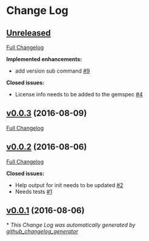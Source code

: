 # Change Log

## [Unreleased](https://github.com/miroswan/vagrant_spec/tree/HEAD)

[Full Changelog](https://github.com/miroswan/vagrant_spec/compare/v0.0.3...HEAD)

**Implemented enhancements:**

- add version sub command [\#9](https://github.com/miroswan/vagrant_spec/issues/9)

**Closed issues:**

- License info needs to be added to the gemspec [\#4](https://github.com/miroswan/vagrant_spec/issues/4)

## [v0.0.3](https://github.com/miroswan/vagrant_spec/tree/v0.0.3) (2016-08-09)
[Full Changelog](https://github.com/miroswan/vagrant_spec/compare/v0.0.2...v0.0.3)

## [v0.0.2](https://github.com/miroswan/vagrant_spec/tree/v0.0.2) (2016-08-06)
[Full Changelog](https://github.com/miroswan/vagrant_spec/compare/v0.0.1...v0.0.2)

**Closed issues:**

- Help output for init needs to be updated [\#2](https://github.com/miroswan/vagrant_spec/issues/2)
- Needs tests [\#1](https://github.com/miroswan/vagrant_spec/issues/1)

## [v0.0.1](https://github.com/miroswan/vagrant_spec/tree/v0.0.1) (2016-08-06)


\* *This Change Log was automatically generated by [github_changelog_generator](https://github.com/skywinder/Github-Changelog-Generator)*